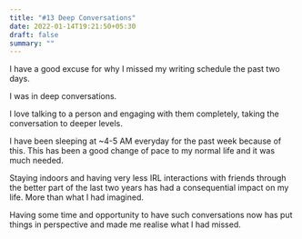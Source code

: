 ```yaml
---
title: "#13 Deep Conversations"
date: 2022-01-14T19:21:50+05:30
draft: false
summary: ""
---
```


I have a good excuse for why I missed my writing schedule the past two days.

I was in deep conversations.

I love talking to a person and engaging with them completely, taking the conversation to deeper levels.

I have been sleeping at ~4-5 AM everyday for the past week because of this. This has been a good change of pace to my normal life and it was much needed.

Staying indoors and having very less IRL interactions with friends through the better part of the last two years has had a consequential impact on my life. More than what I had imagined.

Having some time and opportunity to have such conversations now has put things in perspective and made me realise what I had missed.
